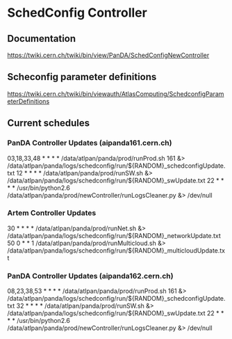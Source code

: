# SchedConfig Controller
## Documentation
https://twiki.cern.ch/twiki/bin/view/PanDA/SchedConfigNewController

## Scheconfig parameter definitions 
https://twiki.cern.ch/twiki/bin/viewauth/AtlasComputing/SchedconfigParameterDefinitions

## Current schedules

### PanDA Controller Updates (aipanda161.cern.ch)
03,18,33,48 * * * *  /data/atlpan/panda/prod/runProd.sh 161 &> /data/atlpan/panda/logs/schedconfig/run/${RANDOM}_schedconfigUpdate.txt
12 * * * * /data/atlpan/panda/prod/runSW.sh &> /data/atlpan/panda/logs/schedconfig/run/${RANDOM}_swUpdate.txt
22 * * * * /usr/bin/python2.6 /data/atlpan/panda/prod/newController/runLogsCleaner.py &> /dev/null
### Artem Controller Updates
30 * * * * /data/atlpan/panda/prod/runNet.sh &> /data/atlpan/panda/logs/schedconfig/run/${RANDOM}_networkUpdate.txt
50 0 * * 1 /data/atlpan/panda/prod/runMulticloud.sh &> /data/atlpan/panda/logs/schedconfig/run/${RANDOM}_multicloudUpdate.txt

### PanDA Controller Updates (aipanda162.cern.ch)
08,23,38,53 * * * *  /data/atlpan/panda/prod/runProd.sh 161 &> /data/atlpan/panda/logs/schedconfig/run/${RANDOM}_schedconfigUpdate.txt
32 * * * * /data/atlpan/panda/prod/runSW.sh &> /data/atlpan/panda/logs/schedconfig/run/${RANDOM}_swUpdate.txt
22 * * * * /usr/bin/python2.6 /data/atlpan/panda/prod/newController/runLogsCleaner.py &> /dev/null